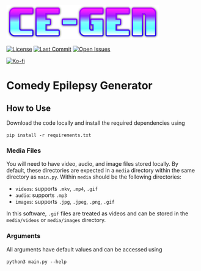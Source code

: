 [![ce-gen](https://raw.githubusercontent.com/r3w0p/ce-gen/master/config/images/logo/400.png)](https://github.com/r3w0p/ce-gen)

[![License](https://img.shields.io/github/license/r3w0p/ce-gen.svg)](https://github.com/r3w0p/ce-gen/blob/master/LICENSE)
[![Last Commit](https://img.shields.io/github/last-commit/r3w0p/ce-gen.svg)](https://github.com/r3w0p/ce-gen/graphs/commit-activity)
[![Open Issues](https://img.shields.io/github/issues-raw/r3w0p/ce-gen)](https://github.com/r3w0p/ce-gen/issues)

[![Ko-fi](https://ko-fi.com/img/githubbutton_sm.svg)](https://ko-fi.com/P5P044N2B)

# Comedy Epilepsy Generator

## How to Use

Download the code locally and install the required dependencies using

`pip install -r requirements.txt`

### Media Files

You will need to have video, audio, and image files stored locally.
By default, these directories are expected in a `media` directory within the same directory as `main.py`.
Within `media` should be the following directories:

- `videos`: supports `.mkv`, `.mp4`, `.gif`
- `audio`: supports `.mp3`
- `images`: supports `.jpg`, `.jpeg`, `.png`, `.gif`

In this software, `.gif` files are treated as videos and can be stored in the
`media/videos` or `media/images` directory.

### Arguments

All arguments have default values and can be accessed using

`python3 main.py --help`
